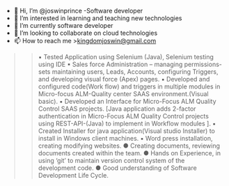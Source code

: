 - 👋 Hi, I’m @joswinprince -Software developer
- 👀 I’m interested in learning and teaching new technologies
- 🌱 I’m currently software developer
- 💞️ I’m looking to collaborate on cloud technologies
- 📫 How to reach me >kingdomjoswin@gmail.com
>>▪	Tested Application using Selenium (Java), Selenium testing using IDE
>>▪	Sales force Administration – managing permissions-sets maintaining users, Leads, Accounts, configuring Triggers, and developing visual force (Apex) pages.
>>▪	Developed and configured code(Work flow) and triggers in multiple modules in Micro-focus ALM-Quality center SAAS environment.(Visual basic). 
>>▪	Developed an Interface for Micro-Focus ALM Quality Control SAAS projects. 
[Java application adds 2-factor authentication in Micro-Focus ALM Quality Control projects using REST-API-(Java) to implement in Workflow modules ].
>>▪	Created Installer for java application(Visual studio Installer) to install in Windows client machines.
>>▪	Word press installation, creating modifying websites.
>>●	Creating documents, reviewing documents created within the team.
>>●	Hands on Experience, in using ‘git’ to maintain version control system of the development code.
>>●	Good understanding of Software Development Life Cycle.

<!---
joswinprince/joswinprince is a ✨ special ✨ repository because its `README.md` (this file) appears on your GitHub profile.
You can click the Preview link to take a look at your changes.
--->

